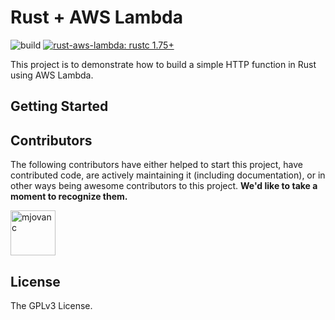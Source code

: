 # Rust + AWS Lambda <!-- omit in toc -->

![build](https://img.shields.io/github/actions/workflow/status/mjovanc/rust-aws-lambda/ci.yml?branch=master)
[![rust-aws-lambda: rustc 1.75+](https://img.shields.io/badge/compiler-rustc_1.75+-lightgray.svg)](https://blog.rust-lang.org/2023/11/16/Rust-1.74.0.html)

This project is to demonstrate how to build a simple HTTP function in Rust using AWS Lambda.

## Getting Started


## Contributors

The following contributors have either helped to start this project, have contributed
code, are actively maintaining it (including documentation), or in other ways
being awesome contributors to this project. **We'd like to take a moment to recognize them.**

[<img src="https://github.com/mjovanc.png?size=72" alt="mjovanc" width="72">](https://github.com/mjovanc)

## License

The GPLv3 License.
